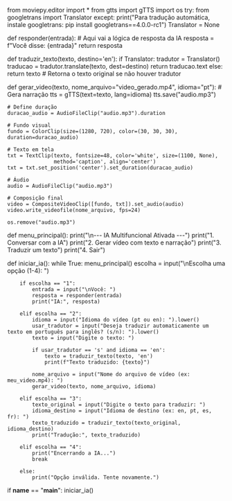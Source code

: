 from moviepy.editor import *
from gtts import gTTS
import os
try:
    from googletrans import Translator
except:
    print("Para tradução automática, instale googletrans: pip install googletrans==4.0.0-rc1")
    Translator = None


def responder(entrada):
    # Aqui vai a lógica de resposta da IA
    resposta = f"Você disse: {entrada}"
    return resposta


def traduzir_texto(texto, destino='en'):
    if Translator:
        tradutor = Translator()
        traducao = tradutor.translate(texto, dest=destino)
        return traducao.text
    else:
        return texto  # Retorna o texto original se não houver tradutor


def gerar_video(texto, nome_arquivo="video_gerado.mp4", idioma="pt"):
    # Gera narração
    tts = gTTS(text=texto, lang=idioma)
    tts.save("audio.mp3")

    # Define duração
    duracao_audio = AudioFileClip("audio.mp3").duration

    # Fundo visual
    fundo = ColorClip(size=(1280, 720), color=(30, 30, 30), duration=duracao_audio)

    # Texto em tela
    txt = TextClip(texto, fontsize=48, color='white', size=(1100, None),
                   method='caption', align='center')
    txt = txt.set_position('center').set_duration(duracao_audio)

    # Áudio
    audio = AudioFileClip("audio.mp3")

    # Composição final
    video = CompositeVideoClip([fundo, txt]).set_audio(audio)
    video.write_videofile(nome_arquivo, fps=24)

    os.remove("audio.mp3")


def menu_principal():
    print("\n--- IA Multifuncional Ativada ---")
    print("1. Conversar com a IA")
    print("2. Gerar vídeo com texto e narração")
    print("3. Traduzir um texto")
    print("4. Sair")


def iniciar_ia():
    while True:
        menu_principal()
        escolha = input("\nEscolha uma opção (1-4): ")

        if escolha == "1":
            entrada = input("\nVocê: ")
            resposta = responder(entrada)
            print("IA:", resposta)

        elif escolha == "2":
            idioma = input("Idioma do vídeo (pt ou en): ").lower()
            usar_tradutor = input("Deseja traduzir automaticamente um texto em português para inglês? (s/n): ").lower()
            texto = input("Digite o texto: ")

            if usar_tradutor == 's' and idioma == 'en':
                texto = traduzir_texto(texto, 'en')
                print(f"Texto traduzido: {texto}")

            nome_arquivo = input("Nome do arquivo de vídeo (ex: meu_video.mp4): ")
            gerar_video(texto, nome_arquivo, idioma)

        elif escolha == "3":
            texto_original = input("Digite o texto para traduzir: ")
            idioma_destino = input("Idioma de destino (ex: en, pt, es, fr): ")
            texto_traduzido = traduzir_texto(texto_original, idioma_destino)
            print("Tradução:", texto_traduzido)

        elif escolha == "4":
            print("Encerrando a IA...")
            break

        else:
            print("Opção inválida. Tente novamente.")


if __name__ == "__main__":
    iniciar_ia()
    
